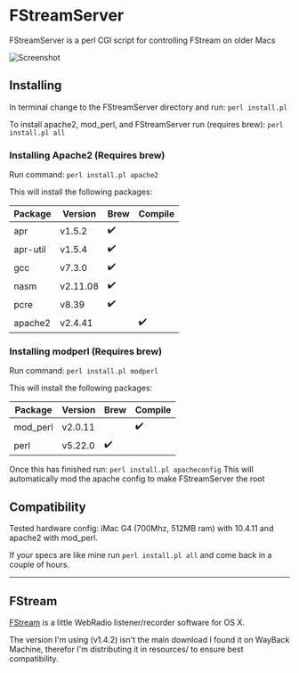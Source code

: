 # FStreamServer

FStreamServer is a perl CGI script for controlling FStream on older Macs

![Screenshot](https://i.imgur.com/lukTCrC.png "Screenshot")

## Installing

In terminal change to the FStreamServer directory and run:
`perl install.pl`

To install apache2, mod_perl, and FStreamServer run (requires brew):
`perl install.pl all`

### Installing Apache2 (Requires brew)
Run command: `perl install.pl apache2`

This will install the following packages:

Package | Version | Brew | Compile
--- | --- | --- | ---
apr | v1.5.2 | :heavy_check_mark:  |
apr-util | v1.5.4 | :heavy_check_mark: |
gcc | v7.3.0 | :heavy_check_mark: |
nasm | v2.11.08 | :heavy_check_mark: |
pcre | v8.39 | :heavy_check_mark: |
apache2 | v2.4.41 | | :heavy_check_mark:


### Installing modperl (Requires brew)
Run command: `perl install.pl modperl`

This will install the following packages:

Package | Version | Brew | Compile
--- | --- | --- | ---
mod_perl | v2.0.11 | | :heavy_check_mark:
perl | v5.22.0 | :heavy_check_mark: |

Once this has finished run:
`perl install.pl apacheconfig`
This will automatically mod the apache config to make FStreamServer the root

## Compatibility
Tested hardware config: iMac G4 (700Mhz, 512MB ram) with 10.4.11 and apache2 with mod_perl.

If your specs are like mine run `perl install.pl all` and come back in a couple of hours.

---

## FStream
[FStream](https://www.sourcemac.com/?page=fstream&lang=en) is a little WebRadio listener/recorder software for OS X.

The version I'm using (v1.4.2) isn't the main download I found it on WayBack Machine, therefor I'm distributing it in resources/ to ensure best compatibility.
